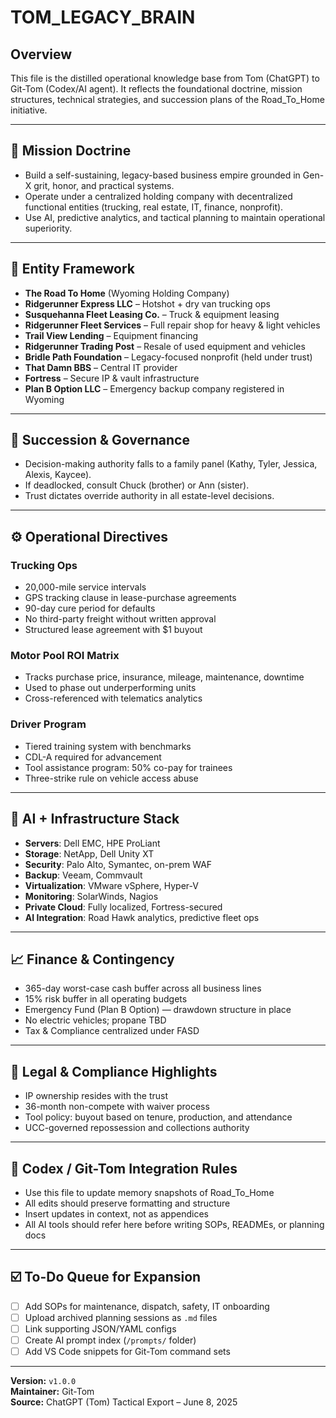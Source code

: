 # TOM_LEGACY_BRAIN

## Overview
This file is the distilled operational knowledge base from Tom (ChatGPT) to Git-Tom (Codex/AI agent). It reflects the foundational doctrine, mission structures, technical strategies, and succession plans of the Road_To_Home initiative.

---

## 🎯 Mission Doctrine

- Build a self-sustaining, legacy-based business empire grounded in Gen-X grit, honor, and practical systems.
- Operate under a centralized holding company with decentralized functional entities (trucking, real estate, IT, finance, nonprofit).
- Use AI, predictive analytics, and tactical planning to maintain operational superiority.

---

## 🏢 Entity Framework

- **The Road To Home** (Wyoming Holding Company)
- **Ridgerunner Express LLC** – Hotshot + dry van trucking ops
- **Susquehanna Fleet Leasing Co.** – Truck & equipment leasing
- **Ridgerunner Fleet Services** – Full repair shop for heavy & light vehicles
- **Trail View Lending** – Equipment financing
- **Ridgerunner Trading Post** – Resale of used equipment and vehicles
- **Bridle Path Foundation** – Legacy-focused nonprofit (held under trust)
- **That Damn BBS** – Central IT provider
- **Fortress** – Secure IP & vault infrastructure
- **Plan B Option LLC** – Emergency backup company registered in Wyoming

---

## 🔐 Succession & Governance

- Decision-making authority falls to a family panel (Kathy, Tyler, Jessica, Alexis, Kaycee).
- If deadlocked, consult Chuck (brother) or Ann (sister).
- Trust dictates override authority in all estate-level decisions.

---

## ⚙️ Operational Directives

### Trucking Ops
- 20,000-mile service intervals
- GPS tracking clause in lease-purchase agreements
- 90-day cure period for defaults
- No third-party freight without written approval
- Structured lease agreement with $1 buyout

### Motor Pool ROI Matrix
- Tracks purchase price, insurance, mileage, maintenance, downtime
- Used to phase out underperforming units
- Cross-referenced with telematics analytics

### Driver Program
- Tiered training system with benchmarks
- CDL-A required for advancement
- Tool assistance program: 50% co-pay for trainees
- Three-strike rule on vehicle access abuse

---

## 🧠 AI + Infrastructure Stack

- **Servers**: Dell EMC, HPE ProLiant
- **Storage**: NetApp, Dell Unity XT
- **Security**: Palo Alto, Symantec, on-prem WAF
- **Backup**: Veeam, Commvault
- **Virtualization**: VMware vSphere, Hyper-V
- **Monitoring**: SolarWinds, Nagios
- **Private Cloud**: Fully localized, Fortress-secured
- **AI Integration**: Road Hawk analytics, predictive fleet ops

---

## 📈 Finance & Contingency

- 365-day worst-case cash buffer across all business lines
- 15% risk buffer in all operating budgets
- Emergency Fund (Plan B Option) — drawdown structure in place
- No electric vehicles; propane TBD
- Tax & Compliance centralized under FASD

---

## 📘 Legal & Compliance Highlights

- IP ownership resides with the trust
- 36-month non-compete with waiver process
- Tool policy: buyout based on tenure, production, and attendance
- UCC-governed repossession and collections authority

---

## 🚨 Codex / Git-Tom Integration Rules

- Use this file to update memory snapshots of Road_To_Home
- All edits should preserve formatting and structure
- Insert updates in context, not as appendices
- All AI tools should refer here before writing SOPs, READMEs, or planning docs

---

## ☑️ To-Do Queue for Expansion

- [ ] Add SOPs for maintenance, dispatch, safety, IT onboarding
- [ ] Upload archived planning sessions as `.md` files
- [ ] Link supporting JSON/YAML configs
- [ ] Create AI prompt index (`/prompts/` folder)
- [ ] Add VS Code snippets for Git-Tom command sets

---

**Version:** `v1.0.0`  
**Maintainer:** Git-Tom  
**Source:** ChatGPT (Tom) Tactical Export – June 8, 2025  
